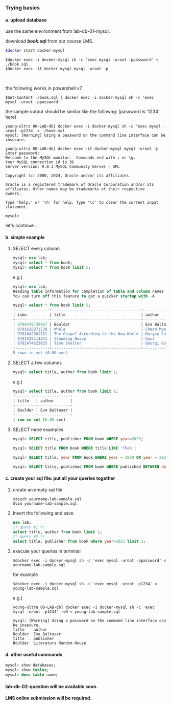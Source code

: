 ### Trying basics 

#### a. upload database

use the same environment from lab-db-01-mysql.

download ***book.sql*** from our course LMS.

```bash
$docker start docker-mysql
```

```shell
$docker exec -i docker-mysql sh -c 'exec mysql -uroot -ppassword' < ./book.sql
$docker exec -it docker-mysql mysql -uroot -p
```

<br>

the following works in powershell v7.

```shell
$Get-Content ./book.sql | docker exec -i docker-mysql sh -c 'exec mysql -uroot -ppassword'
```



the sample output should be similar like the followng: (password is '1234' here)

```
young-ultra 00-LAB-db] docker exec -i docker-mysql sh -c 'exec mysql -uroot -p1234' < ./book.sql
mysql: [Warning] Using a password on the command line interface can be insecure.

young-ultra 00-LAB-db] docker exec -it docker-mysql mysql -uroot -p
Enter password: 
Welcome to the MySQL monitor.  Commands end with ; or \g.
Your MySQL connection id is 36
Server version: 9.0.1 MySQL Community Server - GPL

Copyright (c) 2000, 2024, Oracle and/or its affiliates.

Oracle is a registered trademark of Oracle Corporation and/or its
affiliates. Other names may be trademarks of their respective
owners.

Type 'help;' or '\h' for help. Type '\c' to clear the current input statement.

mysql> 
```

let's continue ...

#### b. simple example

1. SELECT every column

   ```sql
   mysql> use lab;
   mysql> select * from book;
   mysql> select * from book limit 5;
   ```

   e.g.)

   ```sql
   mysql> use lab;
   Reading table information for completion of table and column names
   You can turn off this feature to get a quicker startup with -A
   
   mysql> select * from book limit 5;
   +---------------+---------------------------------------+-------------------+-----------------------------+-----------+-------+-------------------------+------------+------+-------+--------+
   | isbn          | title                                 | author            | translator                  | format    | pages | publisher               | published  | year | votes | rating |
   +---------------+---------------------------------------+-------------------+-----------------------------+-----------+-------+-------------------------+------------+------+-------+--------+
   | 9788439736967 | Boulder                               | Eva Baltasar      | Nicole d'Amonville Alegría | paperback |   112 | Literatura Random House | 2022-08-02 | 2023 |  2779 |   3.77 |
   | 9781628971538 | Whale                                 | Cheon Myeong-Kwan | Jae Won Chung               | paperback |   368 | Europa Editions         | 2023-01-19 | 2023 |   175 |   3.97 |
   | 9781642861181 | The Gospel According to the New World | Maryse Condé     | Richard Philcox             | paperback |   184 | World Editions          | 2023-03-07 | 2023 |   114 |   3.05 |
   | 9781529414431 | Standing Heavy                        | Gauz              | Frank Wynne                 | paperback |   252 | MacLehose Press         | 2022-05-26 | 2023 |   322 |   3.57 |
   | 9781474623025 | Time Shelter                          | Georgi Gospodinov | Angela Rodel                | hardcover |   304 | W&N                     | 2022-04-21 | 2023 |  3142 |   4.05 |
   +---------------+---------------------------------------+-------------------+-----------------------------+-----------+-------+-------------------------+------------+------+-------+--------+
   5 rows in set (0.00 sec)
   
   ```

2. SELECT a few columns

   ```sql
   mysql> select title, author from book limit 1;
   ```

   e.g.)

   ```sql
   mysql> select title, author from book limit 1;
   +---------+--------------+
   | title   | author       |
   +---------+--------------+
   | Boulder | Eva Baltasar |
   +---------+--------------+
   1 row in set (0.00 sec)
   ```

3. SELECT more examples

   ```sql
   mysql> SELECT title, publisher FROM book WHERE year=2023;
   ```

   ```sql
   mysql> SELECT title FROM book WHERE title LIKE 'The%';
   ```

   ```sql
   mysql> SELECT title, year FROM book WHERE year = 2019 OR year = 2020;
   ```

   ```sql
   mysql> SELECT title, published FROM book WHERE published BETWEEN date('2023-01-01') AND date('2023-12-31');
   ```
   
   

#### c. create your sql file: put all your queries together

1. create an empty sql file

   ```shell
   $touch yourname-lab-sample.sql
   $vim yourname-lab-sample.sql
   ```

2. Insert the following and save

   ```sql
   use lab;
   /* query #1 */
   select title, author from book limit 1;
   /* query #2 */
   select title, publisher from book where year=2023 limit 1;
   ```
   
3. execute your queries in terminal

   ```shell
   $docker exec -i docker-mysql sh -c 'exec mysql -uroot -ppassword' < yourname-lab-sample.sql
   ```

   for example

   ```shell
   $docker exec -i docker-mysql sh -c 'exec mysql -uroot -p1234' < young-lab-sample.sql
   ```

   e.g.)

   ```shell
   young-ultra 00-LAB-db] docker exec -i docker-mysql sh -c 'exec mysql -uroot -p1234' -sN < young-lab-sample.sql
   
   mysql: [Warning] Using a password on the command line interface can be insecure.
   title	author
   Boulder	Eva Baltasar
   title	publisher
   Boulder	Literatura Random House
   ```

#### **d. other useful commands**

```sql
mysql> show databases;
mysql> show tables;
mysql> desc table-name;
```



#### lab-db-02-question will be available soon. 

#### LMS online submission will be required.
